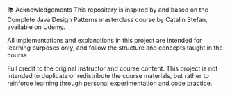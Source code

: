 📚 Acknowledgements
This repository is inspired by and based on the Complete Java Design Patterns masterclass course by Catalin Stefan, available on Udemy.

All implementations and explanations in this project are intended for learning purposes only, and follow the structure and concepts taught in the course.

Full credit to the original instructor and course content. This project is not intended to duplicate or redistribute the course materials, but rather to reinforce learning through personal experimentation and code practice.
